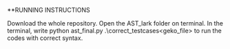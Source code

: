 **RUNNING INSTRUCTIONS

Download the whole repository.
Open the AST_lark folder on terminal.
In the terminal, write python ast_final.py .\correct_testcases\<geko_file> to run the codes with correct syntax.
